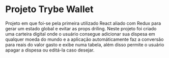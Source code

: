 # Projeto Trybe Wallet

Projeto em que foi-se pela primeira utilizado React aliado com Redux para gerar um estado global e evitar as props driling. Neste projeto foi criado uma carteira digital onde o usuário consegue adicionar sua dispesa em qualquer moeda do mundo e a aplicação automáticamente faz a conversão para reais do valor gasto e exibe numa tabela, além disso permite o usuário apagar a dispesa ou editá-la caso desejar.
